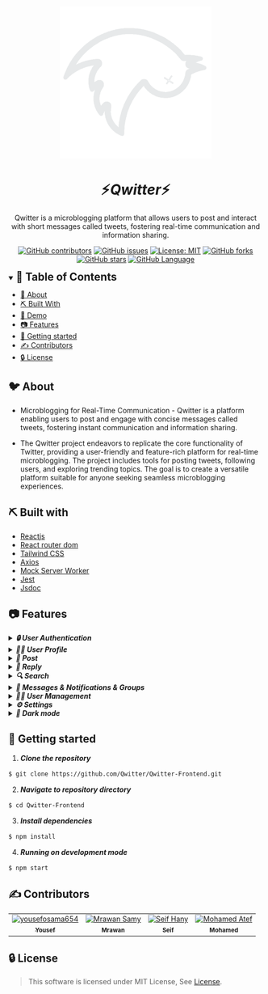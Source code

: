 <div align="center">
<img height="300" src="./src/assets/logo.png">
</div>


<div align="center">
    <h1 align='center'>⚡️<i>Qwitter</i>⚡️</h1>
    <p>Qwitter is a microblogging platform that allows users to post and interact with short messages called tweets, fostering real-time communication and information sharing.</p>
</div>



<div align="center">

[![GitHub contributors](https://img.shields.io/github/contributors/Qwitter/Qwitter-Frontend)](https://github.com/Qwitter/Qwitter-Frontend/contributors)
[![GitHub issues](https://img.shields.io/github/issues/Qwitter/Qwitter-Frontend)](https://github.com/Qwitter/Qwitter-Frontend/issues)
[![License: MIT](https://img.shields.io/badge/License-MIT-yellow.svg)](https://opensource.org/licenses/MIT)
[![GitHub forks](https://img.shields.io/github/forks/Qwitter/Qwitter-Frontend)](https://github.com/Qwitter/Qwitter-Frontend/network)
[![GitHub stars](https://img.shields.io/github/stars/Qwitter/Qwitter-Frontend)](https://github.com/Qwitter/Qwitter-Frontend/stargazers)
[![GitHub Language](https://img.shields.io/github/languages/top/Qwitter/Qwitter-Frontend)](https://img.shields.io/github/languages/Qwitter/Qwitter-Frontend)
</div>

<details open="open">
<summary>
<h2 style="display:inline">📝 Table of Contents</h2>
</summary>

- [📑 About](#About)
- [⛏️ Built With](#built-with)
- [🎥 Demo](#demo)
- [📷 Features](#features)
- [🏁 Getting started](#getting-started)
- [✍️ Contributors](#contributors)
- [🔒 License](#license)

</details>

## 🐦 About
- Microblogging for Real-Time Communication - Qwitter is a platform enabling users to post and engage with concise messages called tweets, fostering instant communication and information sharing.

- The Qwitter project endeavors to replicate the core functionality of Twitter, providing a user-friendly and feature-rich platform for real-time microblogging. The project includes tools for posting tweets, following users, and exploring trending topics. The goal is to create a versatile platform suitable for anyone seeking seamless microblogging experiences.

## ⛏️ Built with

- [Reactjs](https://reactjs.org/)
- [React router dom](https://reactrouter.com/en/main)
- [Tailwind CSS](https://tailwindcss.com/)
- [Axios](https://axios-http.com/docs/intro)
- [Mock Server Worker](https://mswjs.io/)
- [Jest](https://jestjs.io/)
- [Jsdoc](https://jsdoc.app/)


## 📷 Features


<details>
<summary>
    
<h4 style="display: inline">
<strong><em>🔒 User Authentication</em></strong></h4>
    
</summary>

- You can use your Google account
- Sign up
- Login in
- Forget password 
    
</details>



<details>
    
<summary>

<h4 style="display: inline">
<strong><em> 🙍‍♂️ User Profile</em></strong></h4>

</summary>

- Profile overview (name, bio, profile picture, etc..)
- Your Posts
- Your Replies
- Your Media
- Your Likes
- Your Followers/Followings

</details>

<details>
<summary>
<h4 style="display: inline">
<strong><em> 📰 Post</em></strong></h4>

</summary>

- Create a rich text post
- Create posts with any type of media (GIF, images, videos, etc..)
- Save post
- Edit Post
- Delete post
- View Post engagments
- رمنرةر
- ر
</details>


<details>
<summary>
<h4 style="display: inline">
<strong><em> 💬 Reply</em></strong></h4>

</summary>

- Create rich text reply
- Nested replies
- Edit reply

</details>


<details>
<summary>
<h4 style="display: inline">
<strong><em> 🔍 Search</em></strong></h4>
</summary>

- Search bar, Page
  - Search People
  - Search Posts

- Provide search results for users 
    
</details>


<details>
<summary>
<h4 style="display: inline">
<strong><em> 📧 Messages & Notifications & Groups </em></strong></h4>
</summary>

- Notifications
  - Push notifications
  - All notifications
- Messages
  - All messages
  - Unread messages
  - Sent
  - Usernames mentions
  - Delete message
  - Reply to message
- Groups
  - create group
  - delete group
  - add people to a group
  
</details>

<details>
<summary>
<h4 style="display: inline">
<strong><em> 🧑‍💼 User Management</em></strong></h4>
</summary>

- Follow
  - follow user
  - unfollow user

- Mute
  - mute user
  - unmute user

- Block
  - block user
  - unblock user

</details>



<details>
<summary>
<h4 style="display: inline">
<strong><em> ⚙️ Settings</em></strong></h4>
</summary>

- Account
  - change email address
  - change username
  - change Password

- Profile
  - change display name
  - change profile picture
  - change bio

- Safety and privacy
  - Blocked people
  - Muted people

</details>


<details>
<summary>
<h4 style="display: inline">
<strong><em> 🌙 Dark mode</em></strong></h4>
</summary>
 
</details>

## 🏁 Getting started

1. **_Clone the repository_**

```sh
$ git clone https://github.com/Qwitter/Qwitter-Frontend.git
```

2. **_Navigate to repository directory_**

```sh
$ cd Qwitter-Frontend
```

3. **_Install dependencies_**

```sh
$ npm install
```

4. **_Running on development mode_**

```sh
$ npm start
```


## ✍️ Contributors
<!-- readme: Contributors -start -->
<table  align='center'> 
<tr>
    <td align="center">
        <a href="https://github.com/yousefosama654">
            <img src="https://avatars.githubusercontent.com/u/93356614?v=4" width="100;" alt="yousefosama654"/>
            <br />
            <sub><b>Yousef</b></sub>
        </a>
    </td>
    <td align="center">
        <a href="https://github.com/marwan995">
            <img src="https://avatars.githubusercontent.com/u/90709517?v=4" width="100;" alt="Mrawan Samy"/>
            <br />
            <sub><b>Mrawan</b></sub>
        </a>
    </td>
    <td align="center">
        <a href="https://github.com/sofa5060">
            <img src="https://avatars.githubusercontent.com/u/47436802?v=4" width="100;" alt="Seif Hany"/>
            <br />
            <sub><b>Seif</b></sub>
        </a>
    </td>
    <td align="center">
        <a href="https://github.com/MohamedAtef308">
            <img src="https://avatars.githubusercontent.com/u/93994372?v=4" width="100;" alt="Mohamed Atef"/>
            <br />
            <sub><b>Mohamed</b></sub>
        </a>
    </td></tr>
</table>
<!-- readme: Contributors -end -->

## 🔒 License <a name = "license"></a>

> This software is licensed under MIT License, See [License](https://github.com/Qwitter/Qwitter-Frontend/blob/main/LICENSE).

